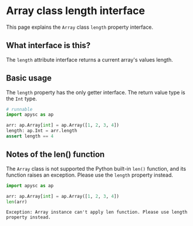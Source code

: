 # Array class length interface

This page explains the `Array` class `length` property interface.

## What interface is this?

The `length` attribute interface returns a current array's values length.

## Basic usage

The `length` property has the only getter interface. The return value type is the `Int` type.

```py
# runnable
import apysc as ap

arr: ap.Array[int] = ap.Array([1, 2, 3, 4])
length: ap.Int = arr.length
assert length == 4
```

## Notes of the len() function

The `Array` class is not supported the Python built-in `len()` function, and its function raises an exception. Please use the `length` property instead.

```py
import apysc as ap

arr: ap.Array[int] = ap.Array([1, 2, 3, 4])
len(arr)
```

```
Exception: Array instance can't apply len function. Please use length property instead.
```